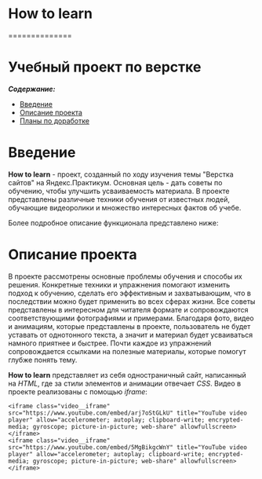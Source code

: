 # How to learn
==============
# Учебный проект по верстке
***Содержание:***
- [Введение](#Introduction)
- [Описание проекта](#Project-description)
- [Планы по доработке](#Plans-to-refine)

# Введение <a name="Introduction"></a>

**How to learn** - проект, созданный по ходу изучения темы "Верстка сайтов" на Яндекс.Практикум. Основная цель - дать советы по обучению, чтобы улучшить усваиваемость материала. В проекте представлены различные техники обучения от известных людей, обучающие видеоролики и множество интересных фактов об учебе.

Более подробное описание функционала представлено ниже:

# Описание проекта <a name="Project-description"></a>
В проекте рассмотрены основные проблемы обучения и способы их решения. Конкретные техники и упражнения помогают изменить подход к обучению, сделать его эффективным и захватывающим, что в последствии можно будет применить во всех сферах жизни. Все советы представлены в интересном для читателя формате и сопровождаются соответствующими фотографиями и примерами. 
Благодаря фото, видео и анимациям, которые представлены в проекте, пользователь не будет уставать от однотонного текста, а значит и материал будет усваиваться намного приятнее и быстрее. Почти каждое из упражнений сопровождается ссылками на полезные материалы, которые помогут глубже понять тему.

**How to learn** представляет из себя одностраничный сайт, написанный на *HTML*, где за стили элементов и анимации отвечает *CSS*. 
Видео в проекте реализованы с помощью *iframe*:
```
<iframe class="video__iframe" src="https://www.youtube.com/embed/arj7oStGLkU" title="YouTube video player" allow="accelerometer; autoplay; clipboard-write; encrypted-media; gyroscope; picture-in-picture; web-share" allowfullscreen></iframe>
<iframe class="video__iframe" src="https://www.youtube.com/embed/5MgBikgcWnY" title="YouTube video player" allow="accelerometer; autoplay; clipboard-write; encrypted-media; gyroscope; picture-in-picture; web-share" allowfullscreen></iframe>
```
